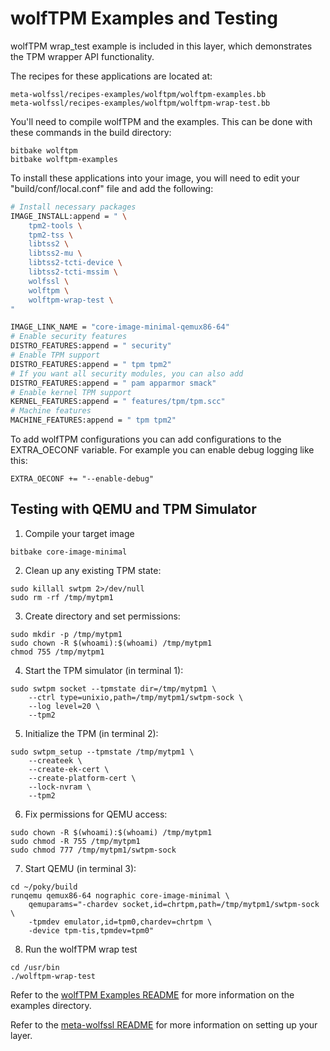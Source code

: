 wolfTPM Examples and Testing
============================

wolfTPM wrap_test example is included in this layer, which demonstrates
the TPM wrapper API functionality.

The recipes for these applications are located at:
```
meta-wolfssl/recipes-examples/wolftpm/wolftpm-examples.bb
meta-wolfssl/recipes-examples/wolftpm/wolftpm-wrap-test.bb
```

You'll need to compile wolfTPM and the examples. This can be done with
these commands in the build directory:
```
bitbake wolftpm
bitbake wolftpm-examples
```

To install these applications into your image, you will need to edit your
"build/conf/local.conf" file and add the following:

```bash
# Install necessary packages
IMAGE_INSTALL:append = " \
    tpm2-tools \
    tpm2-tss \
    libtss2 \
    libtss2-mu \
    libtss2-tcti-device \
    libtss2-tcti-mssim \
    wolfssl \
    wolftpm \
    wolftpm-wrap-test \
"

IMAGE_LINK_NAME = "core-image-minimal-qemux86-64"
# Enable security features
DISTRO_FEATURES:append = " security"
# Enable TPM support
DISTRO_FEATURES:append = " tpm tpm2"
# If you want all security modules, you can also add
DISTRO_FEATURES:append = " pam apparmor smack"
# Enable kernel TPM support
KERNEL_FEATURES:append = " features/tpm/tpm.scc"
# Machine features
MACHINE_FEATURES:append = " tpm tpm2"
```

To add wolfTPM configurations you can add configurations to the
EXTRA_OECONF variable. For example you can enable debug logging like
this:
```
EXTRA_OECONF += "--enable-debug"
```

Testing with QEMU and TPM Simulator
-----------------------------------

1. Compile your target image
```
bitbake core-image-minimal
```

2. Clean up any existing TPM state:
```
sudo killall swtpm 2>/dev/null
sudo rm -rf /tmp/mytpm1
```

3. Create directory and set permissions:
```
sudo mkdir -p /tmp/mytpm1
sudo chown -R $(whoami):$(whoami) /tmp/mytpm1
chmod 755 /tmp/mytpm1
```

4. Start the TPM simulator (in terminal 1):
```
sudo swtpm socket --tpmstate dir=/tmp/mytpm1 \
    --ctrl type=unixio,path=/tmp/mytpm1/swtpm-sock \
    --log level=20 \
    --tpm2
```

5. Initialize the TPM (in terminal 2):
```
sudo swtpm_setup --tpmstate /tmp/mytpm1 \
    --createek \
    --create-ek-cert \
    --create-platform-cert \
    --lock-nvram \
    --tpm2
```

6. Fix permissions for QEMU access:
```
sudo chown -R $(whoami):$(whoami) /tmp/mytpm1
sudo chmod -R 755 /tmp/mytpm1
sudo chmod 777 /tmp/mytpm1/swtpm-sock
```

7. Start QEMU (in terminal 3):
```
cd ~/poky/build
runqemu qemux86-64 nographic core-image-minimal \
    qemuparams="-chardev socket,id=chrtpm,path=/tmp/mytpm1/swtpm-sock \
    -tpmdev emulator,id=tpm0,chardev=chrtpm \
    -device tpm-tis,tpmdev=tpm0"
```

8. Run the wolfTPM wrap test
```
cd /usr/bin
./wolftpm-wrap-test
```

Refer to the [wolfTPM Examples README](https://github.com/wolfSSL/wolfTPM/blob/master/examples/README.md) for more information on the examples directory.

Refer to the [meta-wolfssl README](https://github.com/wolfSSL/meta-wolfssl/blob/master/README.md) for more information on setting up your layer.
